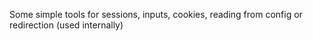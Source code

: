 Some simple tools for sessions, inputs, cookies, reading from config or redirection (used internally)